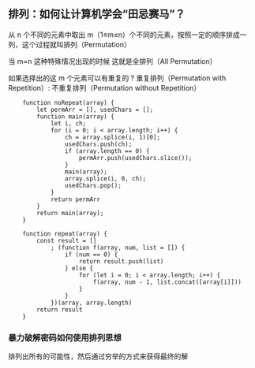 ## 排列：如何让计算机学会“田忌赛马”？

从 n 个不同的元素中取出 m（1≤m≤n）个不同的元素，按照一定的顺序排成一列，这个过程就叫排列（Permutation）

当 m=n 这种特殊情况出现的时候 这就是全排列（All Permutation）

如果选择出的这 m 个元素可以有重复的 ? 重复排列（Permutation with Repetition）: 不重复排列（Permutation without Repetition）

        function noRepeat(array) {
            let permArr = [], usedChars = [];
            function main(array) {
                let i, ch;
                for (i = 0; i < array.length; i++) {
                    ch = array.splice(i, 1)[0];
                    usedChars.push(ch);
                    if (array.length == 0) {
                        permArr.push(usedChars.slice());
                    }
                    main(array);
                    array.splice(i, 0, ch);
                    usedChars.pop();
                }
                return permArr
            }
            return main(array);
        }

        function repeat(array) {
            const result = []
                ; (function f(array, num, list = []) {
                    if (num == 0) {
                        return result.push(list)
                    } else {
                        for (let i = 0; i < array.length; i++) {
                            f(array, num - 1, list.concat([array[i]]))
                        }
                    }
                })(array, array.length)
            return result
        }

### 暴力破解密码如何使用排列思想

排列出所有的可能性，然后通过穷举的方式来获得最终的解